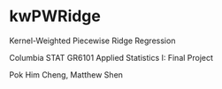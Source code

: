 # kwPWRidge
Kernel-Weighted Piecewise Ridge Regression

Columbia STAT GR6101 Applied Statistics I: Final Project

Pok Him Cheng, Matthew Shen
